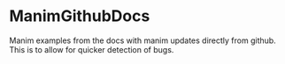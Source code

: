# ManimGithubDocs
Manim examples from the docs with manim updates directly from github. This is to allow for quicker detection of bugs.
